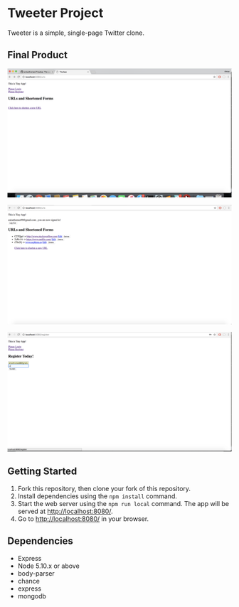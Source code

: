 # Tweeter Project

Tweeter is a simple, single-page Twitter clone.

## Final Product
!["screenshot of urls page"](https://github.com/anisathomas/TinyApp/blob/master/docs/urls-page.png?raw=true)

!["screenshot of urls page when user is logged in"](https://github.com/anisathomas/TinyApp/blob/master/docs/urls2-page.png?raw=true)

!["screenshot of register page"](https://github.com/anisathomas/TinyApp/blob/master/docs/register-page.png?raw=true)

## Getting Started

1. Fork this repository, then clone your fork of this repository.
2. Install dependencies using the `npm install` command.
3. Start the web server using the `npm run local` command. The app will be served at <http://localhost:8080/>.
4. Go to <http://localhost:8080/> in your browser.

## Dependencies

- Express
- Node 5.10.x or above
- body-parser
- chance
- express
- mongodb




